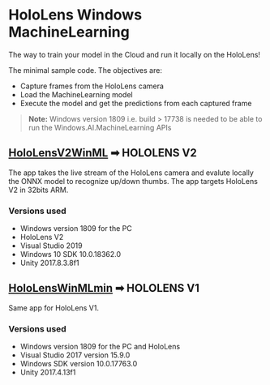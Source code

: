 # HoloLens Windows MachineLearning

The way to train your model in the Cloud and run it locally on the HoloLens!

The minimal sample code. The objectives are:
- Capture frames from the HoloLens camera
- Load the MachineLearning model
- Execute the model and get the predictions from each captured frame

> **Note:** Windows version 1809 i.e. build > 17738 is needed to be able to run the Windows.AI.MachineLearning APIs


## [HoloLensV2WinML](./HoloLensV2WinML) ➡ HOLOLENS V2

The app takes the live stream of the HoloLens camera and evalute locally the ONNX model to recognize up/down thumbs.
The app targets HoloLens V2 in 32bits ARM.

### Versions used
- Windows version 1809 for the PC
- HoloLens V2
- Visual Studio 2019
- Windows 10 SDK 10.0.18362.0
- Unity 2017.8.3.8f1


## [HoloLensWinMLmin](./HoloLensWinMLmin) ➡ HOLOLENS V1

Same app for HoloLens V1.

### Versions used
- Windows version 1809 for the PC and HoloLens
- Visual Studio 2017 version 15.9.0
- Windows SDK version 10.0.17763.0
- Unity 2017.4.13f1
